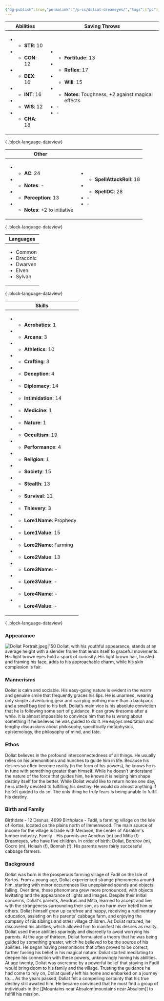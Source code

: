 ```yaml
---
{"dg-publish":true,"permalink":"/p-cs/doliat-dreameyes/","tags":["pc"],"dgShowBacklinks":true,"dgShowLocalGraph":true,"noteIcon":"pc","created":"2023-12-28T00:37:49.029+01:00","updated":"2024-01-18T15:13:57.786+01:00"}
---
```


| Abilities                                                                                                                                                                                                                                                       | Saving Throws                                                                                                                                                                                                                                      |
| --------------------------------------------------------------------------------------------------------------------------------------------------------------------------------------------------------------------------------------------------------------- | -------------------------------------------------------------------------------------------------------------------------------------------------------------------------------------------------------------------------------------------------- |
| <ul><li><ul><li><b>STR</b>: 10</li></ul></li><li><ul><li><b>CON</b>: 12</li></ul></li><li><ul><li><b>DEX</b>: 16</li></ul></li><li><ul><li><b>INT</b>: 16</li></ul></li><li><ul><li><b>WIS</b>: 12</li></ul></li><li><ul><li><b>CHA</b>: 18</li></ul></li></ul> | <ul><li><ul><li><b>Fortitude</b>: 13</li></ul></li><li><ul><li><b>Reflex</b>: 17</li></ul></li><li><ul><li><b>Will</b>: 15</li></ul></li><li><ul><li><b>Notes</b>: Toughness, +2 against magical effects</li></ul></li><li>\-</li><li>\-</li></ul> |

{ .block-language-dataview}

| Other                                                                                                                                                                                                 |                                                                                                                                   |
| ----------------------------------------------------------------------------------------------------------------------------------------------------------------------------------------------------- | --------------------------------------------------------------------------------------------------------------------------------- |
| <ul><li><ul><li><b>AC</b>: 24</li></ul></li><li><ul><li><b>Notes</b>: \-</li></ul></li><li><ul><li><b>Perception</b>: 13</li></ul></li><li><ul><li><b>Notes</b>: +2 to initiative</li></ul></li></ul> | <ul><li><ul><li><b>SpellAttackRoll</b>: 18</li></ul></li><li><ul><li><b>SpellDC</b>: 28</li></ul></li><li>\-</li><li>\-</li></ul> |

{ .block-language-dataview}

| Languages                                                                              |
| -------------------------------------------------------------------------------------- |
| <ul><li>Common</li><li>Draconic</li><li>Dwarven</li><li>Elven</li><li>Sylvan</li></ul> |

{ .block-language-dataview}

| Skills                                                                                                                                                                                                                                                                                                                                                                                                                                                                                                                                                                                                                                                                                                                                                                                                                                                                                                                                                                                                                                                                                                                                                                         |
| ------------------------------------------------------------------------------------------------------------------------------------------------------------------------------------------------------------------------------------------------------------------------------------------------------------------------------------------------------------------------------------------------------------------------------------------------------------------------------------------------------------------------------------------------------------------------------------------------------------------------------------------------------------------------------------------------------------------------------------------------------------------------------------------------------------------------------------------------------------------------------------------------------------------------------------------------------------------------------------------------------------------------------------------------------------------------------------------------------------------------------------------------------------------------------ |
| <ul><li><ul><li><b>Acrobatics</b>: 1</li></ul></li><li><ul><li><b>Arcana</b>: 3</li></ul></li><li><ul><li><b>Athletics</b>: 10</li></ul></li><li><ul><li><b>Crafting</b>: 3</li></ul></li><li><ul><li><b>Deception</b>: 4</li></ul></li><li><ul><li><b>Diplomacy</b>: 14</li></ul></li><li><ul><li><b>Intimidation</b>: 14</li></ul></li><li><ul><li><b>Medicine</b>: 1</li></ul></li><li><ul><li><b>Nature</b>: 1</li></ul></li><li><ul><li><b>Occultism</b>: 19</li></ul></li><li><ul><li><b>Performance</b>: 4</li></ul></li><li><ul><li><b>Religion</b>: 1</li></ul></li><li><ul><li><b>Society</b>: 15</li></ul></li><li><ul><li><b>Stealth</b>: 13</li></ul></li><li><ul><li><b>Survival</b>: 11</li></ul></li><li><ul><li><b>Thievery</b>: 3</li></ul></li><li><ul><li><b>Lore1Name</b>: Prophecy</li></ul></li><li><ul><li><b>Lore1Value</b>: 15</li></ul></li><li><ul><li><b>Lore2Name</b>: Farming</li></ul></li><li><ul><li><b>Lore2Value</b>: 13</li></ul></li><li><ul><li><b>Lore3Name</b>: \-</li></ul></li><li><ul><li><b>Lore3Value</b>: \-</li></ul></li><li><ul><li><b>Lore4Name</b>: \-</li></ul></li><li><ul><li><b>Lore4Value</b>: \-</li></ul></li></ul> |

{ .block-language-dataview}

### Appearance
![Doliat Portrait.jpeg|150](/img/user/_vault/attachments/Doliat%20Portrait.jpeg)
Doliat, with his youthful appearance, stands at an average height with a slender frame that lends itself to graceful movements. His light brown eyes hold a spark of curiosity. His light brown hair, tousled and framing his face, adds to his approachable charm, while his skin complexion is fair.
### Mannerisms
Doliat is calm and sociable. His easy-going nature is evident in the warm and genuine smile that frequently graces his lips. He is unarmed, wearing only simple adventuring gear and carrying nothing more than a backpack and a small bag tied to his belt.
Doliat’s main vice is his absolute conviction that he is following some sort of guidance. It can grow tiresome after a while. It is almost impossible to convince him that he is wrong about something if he believes he was guided to do it. He enjoys meditation and lengthy discussions about philosophy, specifically metaphysics, epistemology, the philosophy of mind, and fate.
### Ethos
Doliat believes in the profound interconnectedness of all things. He usually relies on his premonitions and hunches to guide him in life. Because his desires so often become reality (in the form of his powers), he knows he is in tune with something greater than himself. While he doesn’t understand the nature of the force that guides him, he knows it is helping him shape destiny itself for the better.
While Doliat would like to return home one day, he is utterly devoted to fulfilling his destiny. He would do almost anything if he felt guided to do so. The only thing he truly fears is being unable to fulfill his destiny.
### Birth and Family
Birthdate - 12 Desnus, 4699
Birthplace - Fadil, a farming village on the Isle of Kortos, located on the plains north of Immenwood. The main source of income for the village is trade with Meravon, the center of Absalom's lumber industry.
Family - His parents are Aeodrus (m) and Mitla (f) Dreameyes, who have five children. In order of birth: Doliat, Bordrov (m), Cocro (m), Holaah (f), Bonnah (f). His parents were fairly successful cabbage farmers.
### Background
Doliat was born in the prosperous farming village of Fadil on the Isle of Kortos. From a young age, Doliat experienced strange phenomena around him, starting with minor occurrences like unexplained sounds and objects falling. Over time, these phenomena grew more pronounced, with objects levitating and the appearance of lights and images.
Despite their initial concerns, Doliat's parents, Aeodrus and Mitla, learned to accept and live with the strangeness surrounding their son, as no harm ever befell him or others. Doliat himself grew up carefree and happy, receiving a rudimentary education, assisting on his parents' cabbage farm, and enjoying the company of his siblings and other village children.
As Doliat matured, he discovered his abilities, which allowed him to manifest his desires as reality.  Doliat used these abilities sparingly and discreetly to avoid worrying his parents. At the age of thirteen, Doliat formulated a theory that he was being guided by something greater, which he believed to be the source of his abilities. He began having premonitions that often proved to be correct, further fueling his belief in his magical nature. Doliat started meditating to deepen his connection with these powers, unknowingly honing his abilities.
At age twenty, Doliat was overcome by a powerful belief that staying in Fadil would bring doom to his family and the village. Trusting the guidance he had come to rely on, Doliat quietly left his home and embarked on a journey to.... As the years passed, Doliat felt a compelling certainty that his true destiny still awaited him. He became convinced that he must find a group of individuals in the [[Mountains near Absalom\|mountains near Absalom]] to fulfill his mission.

